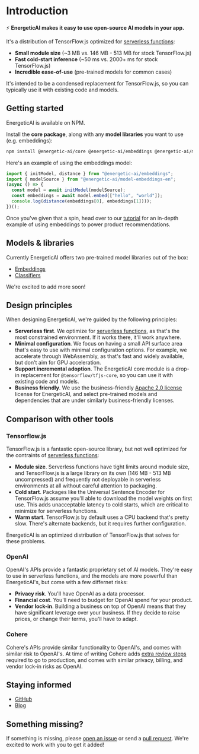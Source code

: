 # Introduction

⚡️ **EnergeticAI makes it easy to use open-source AI models in your app.**

It's a distribution of TensorFlow.js optimized for [serverless functions](key-concepts/serverless.md):

- **Small module size** (~3 MB vs. 146 MB - 513 MB for stock TensorFlow.js)
- **Fast cold-start inference** (~50 ms vs. 2000+ ms for stock TensorFlow.js)
- **Incredible ease-of-use** (pre-trained models for common cases)

It's intended to be a condensed replacement for TensorFlow.js, so you can typically use it with existing code and models.

## Getting started

EnergeticAI is available on NPM.

Install the **core package**, along with any **model libraries** you want to use (e.g. embeddings):

```bash
npm install @energetic-ai/core @energetic-ai/embeddings @energetic-ai/model-embeddings-en
```

Here's an example of using the embeddings model:

```js
import { initModel, distance } from "@energetic-ai/embeddings";
import { modelSource } from "@energetic-ai/model-embeddings-en";
(async () => {
  const model = await initModel(modelSource);
  const embeddings = await model.embed(["hello", "world"]);
  console.log(distance(embeddings[0], embeddings[1])));
})();
```

Once you've given that a spin, head over to our [tutorial](tutorial.md) for an in-depth example of using embeddings to power product recommendations.

## Models & libraries

Currently EnergeticAI offers two pre-trained model libraries out of the box:

- [Embeddings](guides/embeddings.md)
- [Classifiers](guides/classifiers.md)

We're excited to add more soon!

## Design principles

When designing EnergeticAI, we're guided by the following principles:

- **Serverless first**. We optimize for [serverless functions](key-concepts/serverless.md), as that's the most constrained environment. If it works there, it'll work anywhere.
- **Minimal configuration**. We focus on having a small API surface area that's easy to use with minimal configuration options. For example, we accelerate through WebAssembly, as that's fast and widely available, but don't aim for GPU acceleration.
- **Support incremental adoption**. The EnergeticAI core module is a drop-in replacement for `@tensorflow/tfjs-core`, so you can use it with existing code and models.
- **Business friendly**. We use the business-friendly [Apache 2.0 license](https://www.apache.org/licenses/LICENSE-2.0) license for EnergeticAI, and select pre-trained models and dependencies that are under similarly business-friendly licenses.

## Comparison with other tools

### Tensorflow.js

TensorFlow.js is a fantastic open-source library, but not well optimized for the contraints of [serverless functions](key-concepts/serverless.md):

- **Module size**. Serverless functions have tight limits around module size, and TensorFlow.js is a large library on its own (146 MB - 513 MB uncompressed) and frequently not deployable in serverless environments at all without careful attention to packaging.
- **Cold start**. Packages like the Universal Sentence Encoder for TensorFlow.js assume you'll able to download the model weights on first use. This adds unacceptable latency to cold starts, which are critical to minimize for serverless functions.
- **Warm start**. TensorFlow.js by default uses a CPU backend that's pretty slow. There's alternate backends, but it requires further configuration.

EnergeticAI is an optimized distribution of TensorFlow.js that solves for these problems.

### OpenAI

OpenAI's APIs provide a fantastic proprietary set of AI models. They're easy to use in serverless functions, and the models are more powerful than EnergeticAI's, but come with a few differnet risks:

- **Privacy risk**. You'll have OpenAI as a data processor.
- **Financial cost**. You'll need to budget for OpenAI spend for your product.
- **Vendor lock-in**. Building a business on top of OpenAI means that they have significant leverage over your business. If they decide to raise prices, or change their terms, you'll have to adapt.

### Cohere

Cohere's APIs provide similar functionality to OpenAI's, and comes with similar risk to OpenAI's. At time of writing Cohere adds [extra review steps](https://docs.cohere.com/docs/usage-guidelines) required to go to production, and comes with similar privacy, billing, and vendor lock-in risks as OpenAI.

## Staying informed

- [GitHub](https://github.com/realworldprivacy/energetic-ai)
- [Blog](/blog)

## Something missing?

If something is missing, please [open an issue](https://github.com/realworldprivacy/energetic-ai/issues/new) or send a [pull request](https://github.com/realworldprivacy/energetic-ai/pulls). We're excited to work with you to get it added!
